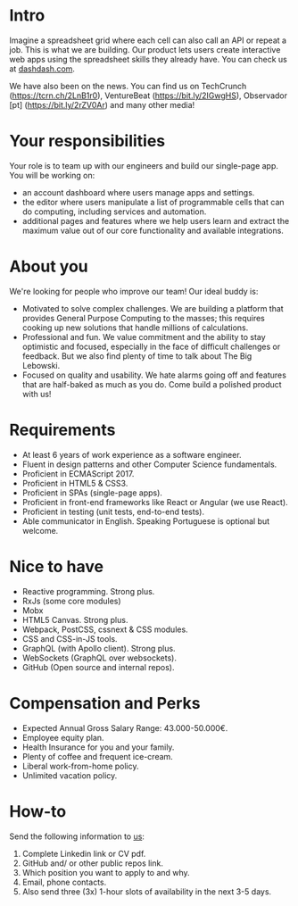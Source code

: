 # Intro
Imagine a spreadsheet grid where each cell can also call an API or repeat a job. This is what we are building. Our product lets users create interactive web apps using the spreadsheet skills they already have. You can check us at [dashdash.com](http://dashdash.com).

We have also been on the news. You can find us on TechCrunch (https://tcrn.ch/2LnB1r0), VentureBeat (https://bit.ly/2IGwgHS), Observador [pt] (https://bit.ly/2rZV0Ar) and many other media!

# Your responsibilities
Your role is to team up with our engineers and build our single-page app. You will be working on:
* an account dashboard where users manage apps and settings.
* the editor where users manipulate a list of programmable cells that can do computing, including services and automation.
* additional pages and features where we help users learn and extract the maximum value out of our core functionality and available integrations.

# About you
We're looking for people who improve our team! Our ideal buddy is:
* Motivated to solve complex challenges. We are building a platform that provides General Purpose Computing to the masses; this requires cooking up new solutions that handle millions of calculations.
* Professional and fun. We value commitment and the ability to stay optimistic and focused, especially in the face of difficult challenges or feedback. But we also find plenty of time to talk about The Big Lebowski.
* Focused on quality and usability. We hate alarms going off and features that are half-baked as much as you do. Come build a polished product with us!

# Requirements
* At least 6 years of work experience as a software engineer.
* Fluent in design patterns and other Computer Science fundamentals.
* Proficient in ECMAScript 2017.
* Proficient in HTML5 & CSS3.
* Proficient in SPAs (single-page apps).
* Proficient in front-end frameworks like React or Angular (we use React).
* Proficient in testing (unit tests, end-to-end tests).
* Able communicator in English. Speaking Portuguese is optional but welcome.

# Nice to have
* Reactive programming. Strong plus.
* RxJs (some core modules)
* Mobx
* HTML5 Canvas. Strong plus.
* Webpack, PostCSS, cssnext & CSS modules.
* CSS and CSS-in-JS tools.
* GraphQL (with Apollo client). Strong plus.
* WebSockets (GraphQL over websockets).
* GitHub (Open source and internal repos).

# Compensation and Perks
* Expected Annual Gross Salary Range: 43.000-50.000€.
* Employee equity plan.
* Health Insurance for you and your family.
* Plenty of coffee and frequent ice-cream.
* Liberal work-from-home policy.
* Unlimited vacation policy.

# How-to
Send the following information to [us](mailto:join@dashdash.com):
1. Complete Linkedin link or CV pdf.
2. GitHub and/ or other public repos link.
3. Which position you want to apply to and why.
4. Email, phone contacts.
5. Also send three (3x) 1-hour slots of availability in the next 3-5 days.
